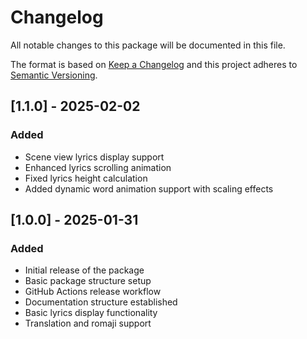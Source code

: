 # Changelog
All notable changes to this package will be documented in this file.

The format is based on [Keep a Changelog](http://keepachangelog.com/en/1.0.0/)
and this project adheres to [Semantic Versioning](http://semver.org/spec/v2.0.0.html).

## [1.1.0] - 2025-02-02
### Added
- Scene view lyrics display support
- Enhanced lyrics scrolling animation
- Fixed lyrics height calculation
- Added dynamic word animation support with scaling effects

## [1.0.0] - 2025-01-31
### Added
- Initial release of the package
- Basic package structure setup
- GitHub Actions release workflow
- Documentation structure established
- Basic lyrics display functionality
- Translation and romaji support